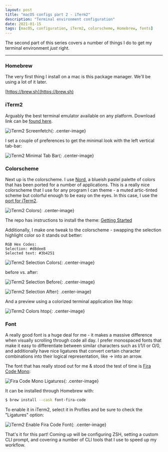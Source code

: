 ```yaml
---
layout: post
title: "macOS configs part 2 - iTerm2"
description: "Terminal environment configuration"
date: 2021-01-15
tags: [macOS, configuration, iTerm2, colorscheme, Homebrew, fonts]
---
```


The second part of this series covers a number of things I do to get my terminal environment _just_ right.

---

### Homebrew

<!-- ![homebrew](/assets/images/homebrew-256x256.png){: .center-image} -->

The very first thing I install on a mac is this package manager. We'll be using a lot of it later.

[https://brew.sh](https://brew.sh)

### iTerm2

Arguably the best terminal emulator available on any platform. Download link can be [found here](https://iterm2.com/).

![iTerm2 Screenfetch](/assets/images/iterm2-screenfetch.png){: .center-image}

I set a couple of preferences to get the minimal look with the left vertical tab-bar:

![iTerm2 Minimal Tab Bar](/assets/images/iterm2-minimal-tabbar.png){: .center-image}

### Colorscheme

Next up is the colorscheme. I use [Nord](https://www.nordtheme.com/), a blueish pastel palette of colors that has been ported for a number of applications. This is a really nice colorscheme that I use for any program I can theme - a muted artic-tinted scheme but colorful enough to be easy on the eyes. In this case, I use the [port for iTerm2](https://github.com/arcticicestudio/nord-iterm2).

![iTerm2 Colors](/assets/images/iterm2-colors.png){: .center-image}

The repo has instructions to install the theme: [Getting Started](https://github.com/arcticicestudio/nord-iterm2#getting-started)

Additionally, I make one tweak to the colorscheme - swapping the selection highlight color so it stands out better:

```
RGB Hex Codes:
Selection: #d8dee8
Selected text: #3b4251
```

![iTerm2 Selection Colors](/assets/images/iterm2-selection.png){: .center-image}

before vs. after:

![iTerm2 Selection Before](/assets/images/iterm2-selection-before.png){: .center-image}

![iTerm2 Selection After](/assets/images/iterm2-selection-after.png){: .center-image}

And a preview using a colorized terminal application like htop:

![iTerm2 Colors htop](/assets/images/iterm2-colors-htop.png){: .center-image}

### Font

A really good font is a huge deal for me - it makes a massive difference when visually scrolling through code all day. I prefer monospaced fonts that make it easy to differentiate between similar characters such as l/1/I or O/0, and additionally have nice ligatures that convert certain character combinations into their logical representation, like -> into an arrow.

The font that has really stood out for me & stood the test of time is [Fira Code Mono](https://github.com/tonsky/FiraCode):

![Fira Code Mono Ligatures](/assets/images/iterm2-fire-code-mono-ligatures.png){: .center-image}

It can be installed through Homebrew with:

```bash
$ brew install --cask font-fira-code
```

To enable it in iTerm2, select it in Profiles and be sure to check the "Ligatures" option:

![iTerm2 Enable Fira Code Font](/assets/images/iterm2-enable-fira-code.png){: .center-image}

That's it for this part! Coming up will be configuring ZSH, setting a custom CLI prompt, and covering a number of CLI tools that I use to speed up my workflow.
